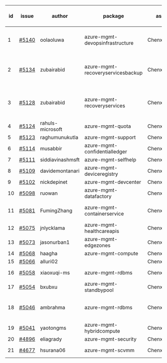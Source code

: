 | id | issue | author | package | assignee | bot advice | created date of issue | target release date | date from target |
| ------ | ------ | ------ | ------ | ------ | ------ | ------ | ------ | :-----: |
| 1 | [#5140](https://github.com/Azure/sdk-release-request/issues/5140) | oolaoluwa | azure-mgmt-devopsinfrastructure | ChenxiJiang333 | Attention to inconsistent tag. HoldOn. | 04-16 | 05-24 |  |
| 2 | [#5134](https://github.com/Azure/sdk-release-request/issues/5134) | zubairabid | azure-mgmt-recoveryservicesbackup | ChenxiJiang333 | close to release date. OnTime. ForCLI. | 04-12 | 04-23 | 0 |
| 3 | [#5128](https://github.com/Azure/sdk-release-request/issues/5128) | zubairabid | azure-mgmt-recoveryservices | ChenxiJiang333 | close to release date. OnTime. ForCLI. | 04-12 | 04-23 | 0 |
| 4 | [#5124](https://github.com/Azure/sdk-release-request/issues/5124) | rahuls-microsoft | azure-mgmt-quota | ChenxiJiang333 |  | 04-11 | 04-26 |  |
| 5 | [#5123](https://github.com/Azure/sdk-release-request/issues/5123) | raghumunukutla | azure-mgmt-support | ChenxiJiang333 |  | 04-11 | 04-26 |  |
| 6 | [#5114](https://github.com/Azure/sdk-release-request/issues/5114) | musabbir | azure-mgmt-confidentialledger | ChenxiJiang333 |  | 04-08 | 04-26 |  |
| 7 | [#5111](https://github.com/Azure/sdk-release-request/issues/5111) | siddiavinashmsft | azure-mgmt-selfhelp | ChenxiJiang333 |  | 04-04 | 04-26 |  |
| 8 | [#5109](https://github.com/Azure/sdk-release-request/issues/5109) | davidemontanari | azure-mgmt-deviceregistry | ChenxiJiang333 | FirstBeta. TypeSpec. | 04-03 | 04-26 |  |
| 9 | [#5102](https://github.com/Azure/sdk-release-request/issues/5102) | nickdepinet | azure-mgmt-devcenter | ChenxiJiang333 | HoldOn. | 04-01 | 04-26 |  |
| 10 | [#5098](https://github.com/Azure/sdk-release-request/issues/5098) | ruowan | azure-mgmt-datafactory | ChenxiJiang333 |  | 04-01 | 04-26 |  |
| 11 | [#5081](https://github.com/Azure/sdk-release-request/issues/5081) | FumingZhang | azure-mgmt-containerservice | ChenxiJiang333 | new comment. OnTime. | 03-25 | 04-26 |  |
| 12 | [#5075](https://github.com/Azure/sdk-release-request/issues/5075) | jnlycklama | azure-mgmt-healthcareapis | ChenxiJiang333 |  | 03-22 | 04-26 |  |
| 13 | [#5073](https://github.com/Azure/sdk-release-request/issues/5073) | jasonurban1 | azure-mgmt-edgezones | ChenxiJiang333 | FirstBeta. HoldOn. | 03-22 | 05-24 |  |
| 14 | [#5068](https://github.com/Azure/sdk-release-request/issues/5068) | haagha | azure-mgmt-compute | ChenxiJiang333 |  | 03-21 | 04-26 |  |
| 15 | [#5066](https://github.com/Azure/sdk-release-request/issues/5066) | alluri02 |  | ChenxiJiang333 |  | 03-20 |  | 0 |
| 16 | [#5058](https://github.com/Azure/sdk-release-request/issues/5058) | xiaoxuqi-ms | azure-mgmt-rdbms | ChenxiJiang333 | duplicated issue  <br> | 03-19 | 04-26 |  |
| 17 | [#5054](https://github.com/Azure/sdk-release-request/issues/5054) | bxubxu | azure-mgmt-standbypool | ChenxiJiang333 | FirstBeta. | 03-18 | 04-26 |  |
| 18 | [#5046](https://github.com/Azure/sdk-release-request/issues/5046) | ambrahma | azure-mgmt-rdbms | ChenxiJiang333 | duplicated issue  <br> OnTime. ForCLI. | 03-15 | 04-26 |  |
| 19 | [#5041](https://github.com/Azure/sdk-release-request/issues/5041) | yaotongms | azure-mgmt-hybridcompute | ChenxiJiang333 |  | 03-13 | 04-26 |  |
| 20 | [#4896](https://github.com/Azure/sdk-release-request/issues/4896) | eliagrady | azure-mgmt-security | ChenxiJiang333 |  | 01-18 | 04-26 |  |
| 21 | [#4677](https://github.com/Azure/sdk-release-request/issues/4677) | hsurana06 | azure-mgmt-scvmm | ChenxiJiang333 | FirstGA. HoldOn. | 10-23 | 04-26 |  |
